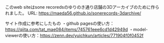 このweb siteはsone recoredsのゆりのき通り店舗の3Dアーカイブのために作られました。
URL: https://maeda56.github.io/sonerecords-3darchive/

サイト作成に参考にしたもの
・github pagesの使い方：https://qiita.com/tat_mae084/items/745761eee6cd1d42949d
・model-viewerの使い方：https://zenn.dev/yuichkun/articles/771904f0f0452f
